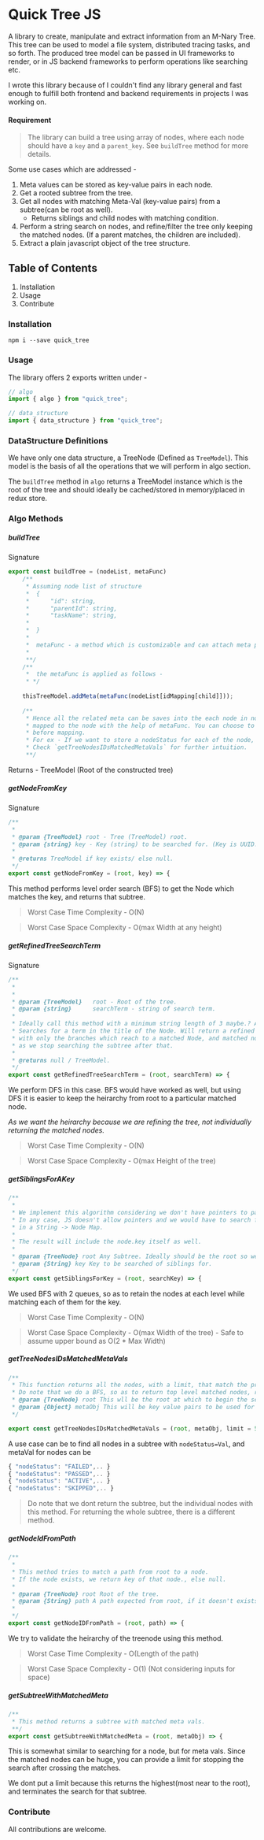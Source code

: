 # Quick Tree JS

A library to create, manipulate and extract information from an M-Nary Tree. This tree can be used to model a file system, distributed tracing tasks, and so forth.
The produced tree model can be passed in UI frameworks to render, or in JS backend frameworks to perform operations like searching etc.

I wrote this library because of I couldn't find any library general and fast enough to fulfill both frontend and backend requirements in projects I was working on.

#### Requirement

> The library can build a tree using array of nodes, where each node should have a `key` and a `parent_key`. See `buildTree` method for more details.

Some use cases which are addressed -

1. Meta values can be stored as key-value pairs in each node.
1. Get a rooted subtree from the tree.
1. Get all nodes with matching Meta-Val (key-value pairs) from a subtree(can be root as well).
   - Returns siblings and child nodes with matching condition.
1. Perform a string search on nodes, and refine/filter the tree only keeping the matched nodes. (If a parent matches, the children are included).
1. Extract a plain javascript object of the tree structure.

## Table of Contents

1. Installation
1. Usage
1. Contribute

### Installation

```cli
npm i --save quick_tree
```

### Usage

The library offers 2 exports written under -

```js
// algo
import { algo } from "quick_tree";

// data_structure
import { data_structure } from "quick_tree";
```

### DataStructure Definitions
We have only one data structure, a TreeNode (Defined as `TreeModel`).
This model is the basis of all the operations that we will perform in algo section.

The `buildTree` method in `algo` returns a TreeModel instance which is the root of the tree and
should ideally be cached/stored in memory/placed in redux store. 


### Algo Methods

##### buildTree

Signature
```js
export const buildTree = (nodeList, metaFunc)
    /**
     * Assuming node list of structure
     *  {
     *      "id": string,
     *      "parentId": string,
     *      "taskName": string,
     *
     *  }
     *
     *  metaFunc - a method which is customizable and can attach meta properties to the node.
     *
     **/
    /**
     *  the metaFunc is applied as follows -
     * */
    
    thisTreeModel.addMeta(metaFunc(nodeList[idMapping[child]]));
    
    /**
     * Hence all the related meta can be saves into the each node in nodelist, and it will be
     * mapped to the node with the help of metaFunc. You can choose to manipulate the values
     * before mapping.
     * For ex - If we want to store a nodeStatus for each of the node, we can do using this.
     * Check `getTreeNodesIDsMatchedMetaVals` for further intuition.
     **/
```
Returns - TreeModel (Root of the constructed tree)

##### getNodeFromKey
Signature
``` js
/**
 * 
 * @param {TreeModel} root - Tree (TreeModel) root.
 * @param {string} key - Key (string) to be searched for. (Key is UUID.)
 * 
 * @returns TreeModel if key exists/ else null.
 */
export const getNodeFromKey = (root, key) => {
```
This method performs level order search (BFS) to get the Node which matches the key, and returns that subtree.
> Worst Case Time Complexity - O(N)

> Worst Case Space Complexity - O(max Width at any height)

##### getRefinedTreeSearchTerm
Signature
``` js
/**
 * 
 * 
 * @param {TreeModel}   root - Root of the tree.
 * @param {string}      searchTerm - string of search term.
 * 
 * Ideally call this method with a minimum string length of 3 maybe.? As per use case.
 * Searches for a term in the title of the Node. Will return a refined tree,
 * with only the branches which reach to a matched Node, and matched node's children
 * as we stop searching the subtree after that.
 * 
 * @returns null / TreeModel.
 */
export const getRefinedTreeSearchTerm = (root, searchTerm) => {
```
We perform DFS in this case. BFS would have worked as well, but using DFS it is easier to keep the heirarchy from root to a particular matched node. 

*As we want the heirarchy because we are refining the tree, not individually returning the 
matched nodes.*

> Worst Case Time Complexity - O(N)

> Worst Case Space Complexity - O(max Height of the tree)


##### getSiblingsForAKey
``` js
/**
 * 
 * We implement this algorithm considering we don't have pointers to parents.
 * In any case, JS doesn't allow pointers and we would have to search for parentNode using ParentKey
 * in a String -> Node Map.
 * 
 * The result will include the node.key itself as well.
 * 
 * @param {TreeNode} root Any Subtree. Ideally should be the root so we won't miss key. 
 * @param {String} key Key to be searched of siblings for.
 */
export const getSiblingsForKey = (root, searchKey) => {
```

We used BFS with 2 queues, so as to retain the nodes at each level while matching each of them for the key.

> Worst Case Time Complexity - O(N)

> Worst Case Space Complexity - O(max Width of the tree) - Safe to assume upper bound as O(2 * Max Width)


##### getTreeNodesIDsMatchedMetaVals

``` js
/**
 * This function returns all the nodes, with a limit, that match the provided criteria of meta object.
 * Do note that we do a BFS, so as to return top level matched nodes, rather than deep child nodes.
 * @param {TreeNode} root This wll be the root at which to begin the search.
 * @param {Object} metaObj This will be key value pairs to be used for matching.
 */

export const getTreeNodesIDsMatchedMetaVals = (root, metaObj, limit = 50) => {
```

A use case can be to find all nodes in a subtree with `nodeStatus=Val`, and metaVal for nodes can be
``` js
{ "nodeStatus": "FAILED",.. }
{ "nodeStatus": "PASSED",.. }
{ "nodeStatus": "ACTIVE",.. }
{ "nodeStatus": "SKIPPED",.. }
```

> Do note that we dont return the subtree, but the individual nodes with this method. For returning the whole subtree, there is a different method.


##### getNodeIdFromPath
``` js
/**
 * 
 * This method tries to match a path from root to a node.
 * If the node exists, we return key of that node., else null.
 * 
 * @param {TreeNode} root Root of the tree.
 * @param {String} path A path expected from root, if it doesn't exists, we will return null
 * 
 */
export const getNodeIDFromPath = (root, path) => {
```
We try to validate the heirarchy of the treenode using this method.

> Worst Case Time Complexity - O(Length of the path)

> Worst Case Space Complexity - O(1) (Not considering inputs for space)


##### getSubtreeWithMatchedMeta
```js
/**
 * This method returns a subtree with matched meta vals.
 **/
export const getSubtreeWithMatchedMeta = (root, metaObj) => {
```
This is somewhat similar to searching for a node, but for meta vals. Since the matched nodes can be huge, you can provide a limit for stopping the search after crossing the matches.

We dont put a limit because this returns the highest(most near to the root), and terminates the search for that subtree.

### Contribute
All contributions are welcome.


